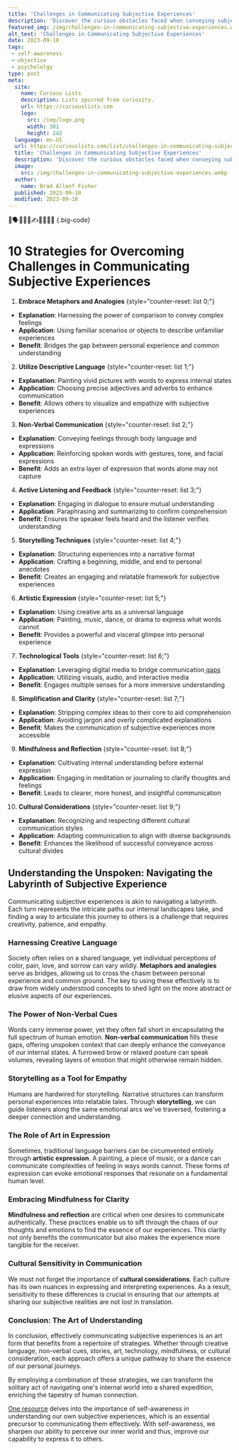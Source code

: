 ```yaml
---
title: 'Challenges in Communicating Subjective Experiences'
description: 'Discover the curious obstacles faced when conveying subjective experiences, and gain insights into the intriguing complexities of communication.'
featured_img: /img/challenges-in-communicating-subjective-experiences.webp
alt_text: 'Challenges in Communicating Subjective Experiences'
date: 2023-09-10
tags:
 - self-awareness
 - objective
 - psychololgy
type: post
meta:
  site:
    name: Curious Lists
    description: Lists spurred from curiosity.
    url: https://curiouslists.com
    logo:
      src: /img/logo.png
      width: 301
      height: 242
  language: en-US
  url: https://curiouslists.com/list/challenges-in-communicating-subjective-experiences
  title: 'Challenges in Communicating Subjective Experiences'
  description: 'Discover the curious obstacles faced when conveying subjective experiences, and gain insights into the intriguing complexities of communication.'
  image:
    src: /img/challenges-in-communicating-subjective-experiences.webp
  author:
    name: Brad Allenf Fisher
  published: 2023-09-10
  modified: 2023-09-10
---
```



🤔🗣️💬👥🧠✍️🎨🌐💡🌟 {.big-code}

# 10 Strategies for Overcoming Challenges in Communicating Subjective Experiences

1. **Embrace Metaphors and Analogies** {style="counter-reset: list 0;"}
  - **Explanation**: Harnessing the power of comparison to convey complex feelings
  - **Application**: Using familiar scenarios or objects to describe unfamiliar experiences
  - **Benefit**: Bridges the gap between personal experience and common understanding

2. **Utilize Descriptive Language** {style="counter-reset: list 1;"}
  - **Explanation**: Painting vivid pictures with words to express internal states
  - **Application**: Choosing precise adjectives and adverbs to enhance communication
  - **Benefit**: Allows others to visualize and empathize with subjective experiences
  
3. **Non-Verbal Communication** {style="counter-reset: list 2;"}
  - **Explanation**: Conveying feelings through body language and expressions
  - **Application**: Reinforcing spoken words with gestures, tone, and facial expressions
  - **Benefit**: Adds an extra layer of expression that words alone may not capture

4. **Active Listening and Feedback** {style="counter-reset: list 3;"}
  - **Explanation**: Engaging in dialogue to ensure mutual understanding
  - **Application**: Paraphrasing and summarizing to confirm comprehension
  - **Benefit**: Ensures the speaker feels heard and the listener verifies understanding

5. **Storytelling Techniques** {style="counter-reset: list 4;"}
  - **Explanation**: Structuring experiences into a narrative format
  - **Application**: Crafting a beginning, middle, and end to personal anecdotes
  - **Benefit**: Creates an engaging and relatable framework for subjective experiences

6. **Artistic Expression** {style="counter-reset: list 5;"}
  - **Explanation**: Using creative arts as a universal language
  - **Application**: Painting, music, dance, or drama to express what words cannot
  - **Benefit**: Provides a powerful and visceral glimpse into personal experience

7. **Technological Tools** {style="counter-reset: list 6;"}
  - **Explanation**: Leveraging digital media to bridge communication[  gaps](https://curiouslists.com/list/the-self-in-relation-to-others-boundaries-and-connections)
  - **Application**: Utilizing visuals, audio, and interactive media
  - **Benefit**: Engages multiple senses for a more immersive understanding

8. **Simplification and Clarity** {style="counter-reset: list 7;"}
  - **Explanation**: Stripping complex ideas to their core to aid comprehension
  - **Application**: Avoiding jargon and overly complicated explanations
  - **Benefit**: Makes the communication of subjective experiences more accessible

9. **Mindfulness and Reflection** {style="counter-reset: list 8;"}
  - **Explanation**: Cultivating internal understanding before external expression
  - **Application**: Engaging in meditation or journaling to clarify thoughts and feelings
  - **Benefit**: Leads to clearer, more honest, and insightful communication

10. **Cultural Considerations** {style="counter-reset: list 9;"}
  - **Explanation**: Recognizing and respecting different cultural communication styles
  - **Application**: Adapting communication to align with diverse backgrounds
  - **Benefit**: Enhances the likelihood of successful conveyance across cultural divides

## Understanding the Unspoken: Navigating the Labyrinth of Subjective Experience
Communicating subjective experiences is akin to navigating a labyrinth. Each turn represents the intricate paths our internal landscapes take, and finding a way to articulate this journey to others is a challenge that requires creativity, patience, and empathy.

### Harnessing Creative Language
Society often relies on a shared language, yet individual perceptions of color, pain, love, and sorrow can vary wildly. **Metaphors and analogies** serve as bridges, allowing us to cross the chasm between personal experience and common ground. The key to using these effectively is to draw from widely understood concepts to shed light on the more abstract or elusive aspects of our experiences.

### The Power of Non-Verbal Cues
Words carry immense power, yet they often fall short in encapsulating the full spectrum of human emotion. **Non-verbal communication** fills these gaps, offering unspoken context that can deeply enhance the conveyance of our internal states. A furrowed brow or relaxed posture can speak volumes, revealing layers of emotion that might otherwise remain hidden.

### Storytelling as a Tool for Empathy
Humans are hardwired for storytelling. Narrative structures can transform personal experiences into relatable tales. Through **storytelling**, we can guide listeners along the same emotional arcs we've traversed, fostering a deeper connection and understanding.

### The Role of Art in Expression
Sometimes, traditional language barriers can be circumvented entirely through **artistic expression**. A painting, a piece of music, or a dance can communicate complexities of feeling in ways words cannot. These forms of expression can evoke emotional responses that resonate on a fundamental human level.

### Embracing Mindfulness for Clarity
**Mindfulness and reflection** are critical when one desires to communicate authentically. These practices enable us to sift through the chaos of our thoughts and emotions to find the essence of our experiences. This clarity not only benefits the communicator but also makes the experience more tangible for the receiver.

### Cultural Sensitivity in Communication
We must not forget the importance of **cultural considerations**. Each culture has its own nuances in expressing and interpreting experiences. As a result, sensitivity to these differences is crucial in ensuring that our attempts at sharing our subjective realities are not lost in translation.

### Conclusion: The Art of Understanding
In conclusion, effectively communicating subjective experiences is an art form that benefits from a repertoire of strategies. Whether through creative language, non-verbal cues, stories, art, technology, mindfulness, or cultural consideration, each approach offers a unique pathway to share the essence of our personal journeys.

By employing a combination of these strategies, we can transform the solitary act of navigating one's internal world into a shared expedition, enriching the tapestry of human connection.

[One resource](https://positivepsychology.com/self-awareness-matters-how-you-can-be-more-self-aware/) delves into the importance of self-awareness in understanding our own subjective experiences, which is an essential precursor to communicating them effectively. With self-awareness, we sharpen our ability to perceive our inner world and thus, improve our capability to express it to others.